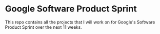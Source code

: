 # Google Software Product Sprint

This repo contains all the projects that I will work on for Google's Software Product Sprint over the next 11 weeks.